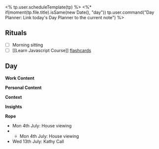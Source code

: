 <% tp.user.scheduleTemplate(tp) %>
<%* if(moment(tp.file.title).isSame(new Date(), "day")) tp.user.command("Day Planner: Link today's Day Planner to the current note") %>


## Rituals
- [ ] Morning sitting
- [ ] [[Learn Javascript Course]] [flashcards](https://flash.learnjavascript.online/home)

## Day
**Work Content**

**Personal Content**

**Context**


**Insights**


**Rope**
- Mon 4th July: House viewing
- - Mon 4th July: House viewing
- Wed 13th July: Kathy Call